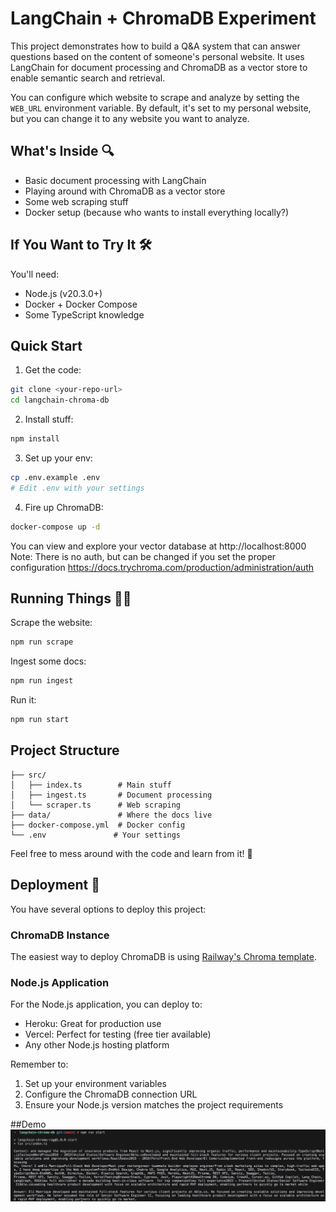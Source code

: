 # LangChain + ChromaDB Experiment

This project demonstrates how to build a Q&A system that can answer questions based on the content of someone's personal website. It uses LangChain for document processing and ChromaDB as a vector store to enable semantic search and retrieval.

You can configure which website to scrape and analyze by setting the `WEB_URL` environment variable. By default, it's set to my personal website, but you can change it to any website you want to analyze.

## What's Inside 🔍

- Basic document processing with LangChain
- Playing around with ChromaDB as a vector store
- Some web scraping stuff
- Docker setup (because who wants to install everything locally?)

## If You Want to Try It 🛠️

You'll need:
- Node.js (v20.3.0+)
- Docker + Docker Compose
- Some TypeScript knowledge

## Quick Start

1. Get the code:
```bash
git clone <your-repo-url>
cd langchain-chroma-db
```

2. Install stuff:
```bash
npm install
```

3. Set up your env:
```bash
cp .env.example .env
# Edit .env with your settings
```

4. Fire up ChromaDB:
```bash
docker-compose up -d
```

You can view and explore your vector database at http://localhost:8000
Note: There is no auth, but can be changed if you set the proper configuration https://docs.trychroma.com/production/administration/auth

## Running Things 🏃‍♂️

Scrape the website:
```bash
npm run scrape
```

Ingest some docs:
```bash
npm run ingest
```

Run it:
```bash
npm run start
```

## Project Structure

```
├── src/
│   ├── index.ts        # Main stuff
│   ├── ingest.ts       # Document processing
│   └── scraper.ts      # Web scraping
├── data/               # Where the docs live
├── docker-compose.yml  # Docker config
└── .env               # Your settings
```

Feel free to mess around with the code and learn from it! 🧪 

## Deployment 🚀

You have several options to deploy this project:

### ChromaDB Instance
The easiest way to deploy ChromaDB is using [Railway's Chroma template](https://railway.com/template/tifygm).

### Node.js Application
For the Node.js application, you can deploy to:
- Heroku: Great for production use
- Vercel: Perfect for testing (free tier available)
- Any other Node.js hosting platform

Remember to:
1. Set up your environment variables
2. Configure the ChromaDB connection URL
3. Ensure your Node.js version matches the project requirements


##Demo
![](./src/demo.png)

